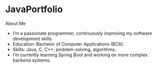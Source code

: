 # JavaPortfolio
About Me

-  I’m a passionate programmer, continuously improving my software development skills.
-  Education: Bachelor of Computer Applications (BCA).
-  Skills: Java, C, C++, problem-solving, algorithms.
-  I’m currently learning Spring Boot and working on more complex backend systems.
